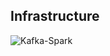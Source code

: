 ## Infrastructure

![Kafka-Spark](https://github.com/k-pulkit/Sensor-streams-kafka-spark/assets/71238192/4f2161c4-9eea-455e-97cd-d64bd47a091c)
